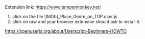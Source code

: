 Extension link:
https://www.tampermonkey.net/

1. click on the file [IMDb]_Place_Genre_on_TOP.user.js
2. click on raw and your browser extension should ask to install it.

https://openuserjs.org/about/Userscript-Beginners-HOWTO
